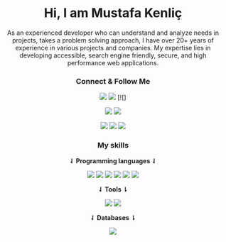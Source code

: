 <h1 align="center">Hi, I am Mustafa Kenliç</h1>

<div align="center">

As an experienced developer who can understand and analyze needs in projects, takes a problem solving approach, I have over 20+ years of experience in various projects and companies. My expertise lies in developing accessible, search engine friendly, secure, and high performance web applications.

### **Connect & Follow Me**

[![](https://img.shields.io/badge/website-000000?style=for-the-badge&logo=About.me&logoColor=white)](https://www.mustafakenlic.dev/)    [![](https://img.shields.io/badge/Gmail-D14836?style=for-the-badge&logo=gmail&logoColor=white)](mailto:mustafakenlic@gmail.com)    [![]

[![](https://img.shields.io/badge/GitHub-100000?style=for-the-badge&logo=github&logoColor=white)](https://github.com/mustafakenlic)   [![](https://img.shields.io/badge/GitLab-330F63?style=for-the-badge&logo=gitlab&logoColor=white)](https://gitlab.com/mustafakenlic)


[![](https://img.shields.io/badge/LinkedIn-0077B5?style=for-the-badge&logo=linkedin&logoColor=white)](https://www.linkedin.com/in/mustafakenlic/)   [![](https://img.shields.io/badge/Twitter-1DA1F2?style=for-the-badge&logo=twitter&logoColor=white)](https://twitter.com/mustafakenlic)   [![](https://img.shields.io/badge/Instagram-E4405F?style=for-the-badge&logo=instagram&logoColor=white)](https://www.instagram.com/mustafa.kenlic/)






### **My skills**

**⇃ Programming languages ⇃**

![](https://img.shields.io/badge/C%23-512BD4?style=for-the-badge&logo=csharp&logoColor=white)   ![](https://img.shields.io/badge/Asp.Net-512BD4?style=for-the-badge&logo=dotnet&logoColor=white)   ![](https://img.shields.io/badge/HTML5-E34F26?style=for-the-badge&logo=html5&logoColor=white)   ![](https://img.shields.io/badge/CSS3-1572B6?style=for-the-badge&logo=css3&logoColor=white)   ![](https://img.shields.io/badge/JavaScript-F7DF1E?style=for-the-badge&logo=javascript&logoColor=black)   ![](https://img.shields.io/badge/Ecma%20Script-F7DF1E?style=for-the-badge&logo=javascript&logoColor=black)


**⇃ Tools ⇂**

![](https://img.shields.io/badge/Visual%20Studio-5C2D91?style=for-the-badge&logo=visualstudio&logoColor=white)   ![](https://img.shields.io/badge/visualstudiocode-007ACC?style=for-the-badge&logo=visualstudiocode&logoColor=white) 

**⇃ Databases ⇂**

![](https://img.shields.io/badge/Microsoft_SQL_Server-CC2927?style=for-the-badge&logo=microsoft-sql-server&logoColor=white)

</div> 
